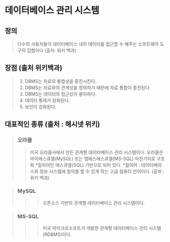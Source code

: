 # 데이터베이스 관리 시스템 

## 정의
> 다수의 사용자들이 데이터베이스 내의 데이터를 접근할 수 해주는 소프트웨어 도구의 집합이다
> (출처: 위키 백과)

## 장점  (출처 위키백과)
>1. DBMS는 자료의 통합성을 증진시킨다. 
>2. DBMS는 자료와의 관계성을 정의하기 때문에 자료 통합이 증진된다.
>3. DBMS는 데이터의 접근성이 용이하다. 
>4. 데이터 통제가 강화된다.
>5. 보안이 강화된다. 

## 대표적인 종류 (출처 : 해시넷 위키)
> ### 오라클
>>미국 오라클사에서 만든 관계형 데이터베이스 관리 시스템이다. 
>> 오라클은 마이에스큐엘(MySQL) 또는 엠에스에스큐엘(MS-SQL) 마찬가지로 구조화 *질의어인 에스큐엘(SQL) 기반으로 되어 있다.
>> *질의어 : 데이터베이스와 정보 시스템에 질의를 할 수 있게 하는 고급 컴퓨터 언어이다. (출처 : 위키 백과)

> ### MySQL 
>>> 오픈소스 기반의 관계형 데이터베이스 관리 시스템이다.

> ### MS-SQL 
>>> 미국 마이크로소프트가 개발한 관계형 데이터베이스 관리 시스템(RDBMS)이다.
